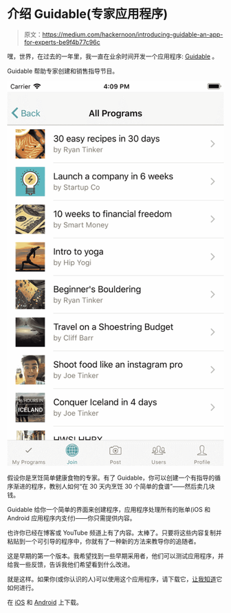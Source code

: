 # 介绍 Guidable(专家应用程序)

> 原文：<https://medium.com/hackernoon/introducing-guidable-an-app-for-experts-be9f4b77c96c>

嘿，世界，在过去的一年里，我一直在业余时间开发一个应用程序: [Guidable](http://guidable.org) 。

Guidable 帮助专家创建和销售指导节目。

![](img/aed9c5258a410016423989863558a5c4.png)

假设你是烹饪简单健康食物的专家。有了 Guidable，你可以创建一个有指导的循序渐进的程序，教别人如何“在 30 天内烹饪 30 个简单的食谱”——然后卖几块钱。

Guidable 给你一个简单的界面来创建程序，应用程序处理所有的账单(iOS 和 Android 应用程序内支付)——你只需提供内容。

也许你已经在博客或 YouTube 频道上有了内容。太棒了。只要将这些内容复制并粘贴到一个可引导的程序中，你就有了一种新的方法来教导你的追随者。

这是早期的第一个版本。我希望找到一些早期采用者，他们可以测试应用程序，并给我一些反馈，告诉我他们希望看到什么改进。

就是这样。如果你(或你认识的人)可以使用这个应用程序，请下载它，[让我知道](http://twitter.com/ryantinker)它如何进行。

在 [iOS](https://itunes.apple.com/us/app/guidable/id1262838897?mt=8) 和 [Android](https://play.google.com/store/apps/details?id=com.guidable.guidable) 上下载。